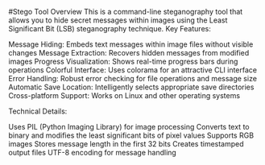 #Stego Tool Overview
This is a command-line steganography tool that allows you to hide secret messages within images using the Least Significant Bit (LSB) steganography technique.
Key Features:

Message Hiding: Embeds text messages within image files without visible changes
Message Extraction: Recovers hidden messages from modified images
Progress Visualization: Shows real-time progress bars during operations
Colorful Interface: Uses colorama for an attractive CLI interface
Error Handling: Robust error checking for file operations and message size
Automatic Save Location: Intelligently selects appropriate save directories
Cross-platform Support: Works on Linux and other operating systems

Technical Details:

Uses PIL (Python Imaging Library) for image processing
Converts text to binary and modifies the least significant bits of pixel values
Supports RGB images
Stores message length in the first 32 bits
Creates timestamped output files
UTF-8 encoding for message handling
